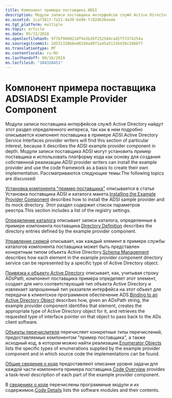 ```yaml
---
title: Компонент примера поставщика ADSI
description: Модули записи поставщика интерфейсов служб Active Directory найдут этот раздел определенного интереса, так как в нем подробно описывается компонент поставщика в примере ADSI.
ms.assetid: 1ca73817-7a21-4a39-b496-fc82db26ea4e
ms.tgt_platform: multiple
ms.topic: article
ms.date: 05/31/2018
ms.openlocfilehash: 9f7bf960021df9a3b26f252584cad2ff3374254a
ms.sourcegitcommit: 2d531328b6ed82d4ad971a45a5131b430c5866f7
ms.translationtype: MT
ms.contentlocale: ru-RU
ms.lasthandoff: 09/16/2019
ms.locfileid: "104328451"
---
```

# <a name="adsi-example-provider-component"></a><span data-ttu-id="73418-103">Компонент примера поставщика ADSI</span><span class="sxs-lookup"><span data-stu-id="73418-103">ADSI Example Provider Component</span></span>

<span data-ttu-id="73418-104">Модули записи поставщика интерфейсов служб Active Directory найдут этот раздел определенного интереса, так как в нем подробно описывается компонент поставщика в примере ADSI.</span><span class="sxs-lookup"><span data-stu-id="73418-104">Active Directory Service Interfaces provider writers will find this section of particular interest, because it describes the ADSI example provider component in depth.</span></span> <span data-ttu-id="73418-105">Модули записи поставщика ADSI могут установить пример поставщика и использовать платформу кода как основу для создания собственной реализации.</span><span class="sxs-lookup"><span data-stu-id="73418-105">ADSI provider writers can install the example provider and use the code framework as a basis to create their own implementation.</span></span> <span data-ttu-id="73418-106">Рассматриваются следующие темы:</span><span class="sxs-lookup"><span data-stu-id="73418-106">The following topics are discussed:</span></span>

<span data-ttu-id="73418-107">[Установка компонента "пример поставщика"](installing-the-example-provider-component.md) описывается в статье Установка поставщика ADSI и каталога макета.</span><span class="sxs-lookup"><span data-stu-id="73418-107">[Installing the Example Provider Component](installing-the-example-provider-component.md) describes how to install the ADSI sample provider and its mock directory.</span></span> <span data-ttu-id="73418-108">Этот раздел содержит список параметров реестра.</span><span class="sxs-lookup"><span data-stu-id="73418-108">This section includes a list of the registry settings.</span></span>

<span data-ttu-id="73418-109">[Определение каталога](directory-definition.md) описывает записи каталога, определенные в примере компонента поставщика.</span><span class="sxs-lookup"><span data-stu-id="73418-109">[Directory Definition](directory-definition.md) describes the directory entries defined by the example provider component.</span></span>

<span data-ttu-id="73418-110">[Управление схемой](schema-management.md) описывает, как каждый элемент в примере службы каталогов компонента поставщика может быть представлен конкретным типом объекта Active Directory.</span><span class="sxs-lookup"><span data-stu-id="73418-110">[Schema Management](schema-management.md) describes how each element in the example provider component directory service can be represented by a specific type of Active Directory object.</span></span>

<span data-ttu-id="73418-111">[Привязка к объекту Active Directory](binding-to-an-active-directory-object.md) описывает, как, учитывая строку ADsPath, компонент поставщика примера определяет этот элемент, создает для него соответствующий тип объекта Active Directory и извлекает запрошенный тип указателя интерфейса на этот объект для передачи в клиентское программное обеспечение ADS.</span><span class="sxs-lookup"><span data-stu-id="73418-111">[Binding to an Active Directory Object](binding-to-an-active-directory-object.md) describes how, given an ADsPath string, the example provider component identifies that element, creates the appropriate type of Active Directory object for it, and retrieves the requested type of interface pointer on that object to pass back to the ADs client software.</span></span>

<span data-ttu-id="73418-112">[Объекты перечислителя](enumerator-objects.md) перечисляет конкретные типы перечислений, предоставляемые компонентом "пример поставщика", а также исходный код, в котором можно найти реализации.</span><span class="sxs-lookup"><span data-stu-id="73418-112">[Enumerator Objects](enumerator-objects.md) lists the specific types of enumerations supplied by the example provider component and in which source code the implementations can be found.</span></span>

<span data-ttu-id="73418-113">[Общие сведения о коде](code-overview.md) предоставляют описание уровня задачи для каждой части компонента примера поставщика.</span><span class="sxs-lookup"><span data-stu-id="73418-113">[Code Overview](code-overview.md) provides a task-level description of each part of the example provider component.</span></span>

<span data-ttu-id="73418-114">В [сведениях о коде](code-details.md) перечислены программные модули и их содержимое.</span><span class="sxs-lookup"><span data-stu-id="73418-114">[Code Details](code-details.md) lists the software modules and their contents.</span></span>

 

 





